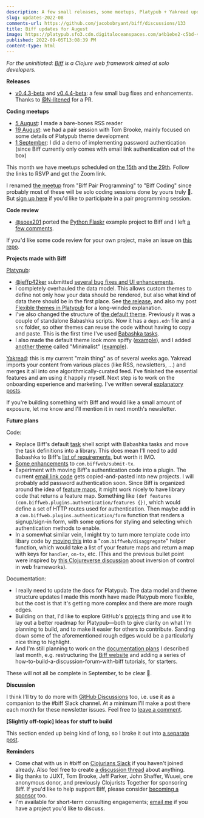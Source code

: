 ```yaml
---
description: A few small releases, some meetups, Platypub + Yakread updates, and some future plans for code and docs.
slug: updates-2022-08
comments-url: https://github.com/jacobobryant/biff/discussions/133
title: Biff updates for August
image: https://platypub.sfo3.cdn.digitaloceanspaces.com/a4b1ebe2-c5bd-4749-86f1-b94f17afaddc
published: 2022-09-05T13:08:39 PM
content-type: html
---
```


<p class="webonly"><em>For the uninitiated: <a href="https://biffweb.com/">Biff</a> is a Clojure web framework aimed at solo developers.<br></em></p>
<p><strong>Releases</strong></p>
<ul>
<li><a href="https://github.com/jacobobryant/biff/releases/tag/v0.4.3-beta">v0.4.3-beta</a> and <a href="https://github.com/jacobobryant/biff/releases/tag/v0.4.4-beta">v0.4.4-beta</a>: a few small bug fixes and enhancements. Thanks to <a href="https://github.com/N-litened">@N-litened</a> for a PR.</li>
</ul>
<p><strong>Coding meetups</strong></p>
<ul>
<li><a href="https://biffweb.com/p/bpp-3/">5 August</a>: I made a bare-bones RSS reader</li>
<li><a href="https://biffweb.com/p/bpp-4/">19 August</a>: we had a pair session with Tom Brooke, mainly focused on some details of Platypub theme development</li>
<li><a href="https://biffweb.com/p/biff-coding-password-auth/">1 September</a>: I did a demo of implementing password authentication (since Biff currently only comes with email link authentication out of the box)</li>
</ul>
<p>This month we have meetups scheduled on <a href="https://www.meetup.com/biff-coding/events/288235307/">the 15th</a> and <a href="https://www.meetup.com/biff-coding/events/288235328/">the 29th</a>. Follow the links to RSVP and get the Zoom link.</p>
<p>I renamed <a href="https://www.meetup.com/biff-coding/">the meetup</a> from "Biff Pair Programming" to "Biff Coding" since probably most of these will be solo coding sessions done by yours truly 🙂. But <a href="https://forms.gle/cfrQmmwVeXaJGgYx6">sign up here</a> if you'd like to participate in a pair programming session.</p>
<p><strong>Code review</strong></p>
<ul>
<li><a href="https://github.com/soex201">@soex201</a> ported the <a href="https://flask.palletsprojects.com/en/2.1.x/tutorial/">Python Flaskr</a> example project to Biff and I left <a href="https://github.com/jacobobryant/biff-code-review/issues/1">a few comments</a>.</li>
</ul>
<p>If you'd like some code review for your own project, make an issue on <a href="https://github.com/jacobobryant/biff-code-review">this repo</a>.</p>
<p><strong>Projects made with Biff</strong></p>
<p><a href="https://github.com/jacobobryant/platypub">Platypub</a>:</p>
<ul>
<li><a href="https://github.com/jeffp42ker">@jeffp42ker</a> submitted <a href="https://github.com/jacobobryant/platypub/pulls?q=is%3Apr+merged%3A2022-08-01..2022-08-31+">several bug fixes and UI enhancements</a>.</li>
<li>I completely overhauled the data model. This allows custom themes to define not only how your data should be rendered, but also what kind of data there should be in the first place. See <a href="https://github.com/jacobobryant/platypub/releases/tag/2022-08-06">the release</a>, and also my post <a href="https://tfos.co/p/flexible-themes/">Flexible themes in Platypub</a> for a long-winded explanation.</li>
<li>I've also changed the structure of <a href="https://github.com/jacobobryant/platypub/tree/master/themes/default">the default theme</a>. Previously it was a couple of standalone Babashka scripts. Now it has a <code>deps.edn</code> file and a <code>src</code> folder, so other themes can reuse the code without having to copy and paste. This is the first time I've used <a href="https://book.babashka.org/#tasks">Babashka tasks</a>.</li>
<li>I also made the default theme look more spiffy (<a href="https://tfos.co/">example</a>), and I added <a href="https://github.com/jacobobryant/platypub-theme-minimalist">another theme</a> called "Minimalist" (<a href="https://jacobobryant.com/">example</a>).</li>
</ul>
<p><a href="https://yakread.com/">Yakread</a>: this is my current "main thing" as of several weeks ago. Yakread imports your content from various places (like RSS, newsletters, ...) and merges it all into one algorithmically-curated feed. I've finished the essential features and am using it happily myself. Next step is to work on the onboarding experience and marketing. I've written several <a href="https://tfos.co/p/tweets-n-books/">explanatory posts</a>.</p>
<p>If you're building something with Biff and would like a small amount of exposure, let me know and I'll mention it in next month's newsletter.</p>
<p><strong>Future plans</strong></p>
<p>Code:</p>
<ul>
<li>Replace Biff's default <a href="https://github.com/jacobobryant/biff/blob/master/example/task">task</a> shell script with Babashka tasks and move the task definitions into a library. This does mean I'll need to add Babashka to Biff's <a href="https://github.com/jacobobryant/biff/blob/master/example/task">list of requirements</a>, but worth it IMO.</li>
<li><a href="https://github.com/jacobobryant/biff/issues/128">Some enhancements</a> to <code>com.biffweb/submit-tx</code>.</li>
<li>Experiment with moving Biff's authentication code into a plugin. The current <a href="https://github.com/jacobobryant/biff/blob/master/example/src/com/example/feat/auth.clj">email link code</a> gets copied-and-pasted into new projects. I will probably add password authentication soon. Since Biff is organized around the idea of <a href="https://biffweb.com/docs/#code-organization">feature maps</a>, it might work nicely to have library code that returns a feature map. Something like <code>(def features (com.biffweb.plugins.authentication/features {})</code>, which would define a set of HTTP routes used for authentication. Then maybe add in a <code>com.biffweb.plugins.authentication/form</code> function that renders a signup/sign-in form, with some options for styling and selecting which authentication methods to enable.</li>
<li>In a somewhat similar vein, I might try to turn more template code into libary code by <a href="https://github.com/jacobobryant/biff/blob/6bf7d470a55f88172ccf80c92df6564987f37bf1/example/src/com/example.clj#L21-L40">moving this</a> into a "<code>com.biffweb/disaggregate</code>" helper function, which would take a list of your feature maps and return a map with keys for <code>handler</code>, <code>on-tx</code>, etc. (This and the previous bullet point were inspired by <a href="https://clojureverse.org/t/namespace-inheritance-a-la-elixir-use-using-is-this-madness/9199">this Clojureverse discussion</a> about inversion of control in web frameworks).</li>
</ul>
<p>Documentation:</p>
<ul>
<li>I really need to update the docs for Platypub. The data model and theme structure updates I made this month have made Platypub more flexible, but the cost is that it's getting more complex and there are more rough edges.</li>
<li>Building on that, I'd like to explore GitHub's <a href="https://github.com/jacobobryant/platypub/projects">projects</a> thing and use it to lay out a better roadmap for Platypub&mdash;both to give clarity on what I'm planning to build, and to make it easier for others to contribute. Sanding down some of the aforementioned rough edges would be a particularly nice thing to highlight.</li>
<li>And I'm still planning to work on the <a href="https://biffweb.com/p/updates-2022-07/">documentation plans</a> I described last month, e.g. restructuring the <a href="https://biffweb.com/">Biff website</a> and adding a series of how-to-build-a-discussion-forum-with-biff tutorials, for starters.</li>
</ul>
<p>These will not all be complete in September, to be clear 🙂.</p>
<p><strong>Discussion</strong></p>
<p>I think I'll try to do more with <a href="https://github.com/jacobobryant/biff/discussions">GitHub Discussions</a> too, i.e. use it as a companion to the #biff Slack channel. At a minimum I'll make a post there each month for these newsletter issues. Feel free to <a href="https://github.com/jacobobryant/biff/discussions/133">leave a comment</a>.</p>
<p><strong>[Slightly off-topic] Ideas for stuff to build</strong></p>
<p>This section ended up being kind of long, so I broke it out into <a href="https://biffweb.com/p/some-ideas/">a separate post</a>.</p>
<p><strong>Reminders</strong></p>
<ul>
<li>Come chat with us in #biff on <a href="http://clojurians.net/">Clojurians Slack</a> if you haven't joined already. Also feel free to create <a href="https://github.com/jacobobryant/biff/discussions">a discussion thread</a> about anything.</li>
<li>Big thanks to JUXT, Tom Brooke, Jeff Parker, John Shaffer, Wuuei, one anonymous donor, and previously Clojurists Together for sponsoring Biff. If you'd like to help support Biff, please consider <a href="https://github.com/sponsors/jacobobryant/">becoming a sponsor</a> too.</li>
<li>I'm available for short-term consulting engagements; <a href="mailto:hello@jacobobryant.com">email me</a> if you have a project you'd like to discuss.</li>
</ul>
